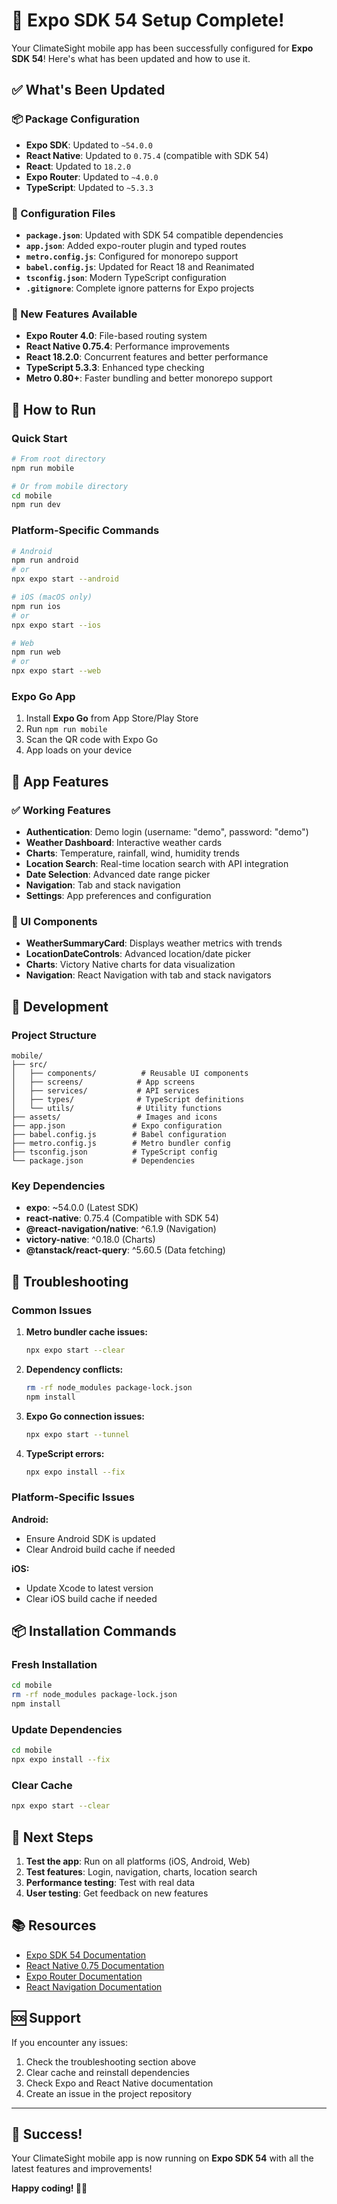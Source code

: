 # 🎉 Expo SDK 54 Setup Complete!

Your ClimateSight mobile app has been successfully configured for **Expo SDK 54**! Here's what has been updated and how to use it.

## ✅ What's Been Updated

### 📦 Package Configuration
- **Expo SDK**: Updated to `~54.0.0`
- **React Native**: Updated to `0.75.4` (compatible with SDK 54)
- **React**: Updated to `18.2.0`
- **Expo Router**: Updated to `~4.0.0`
- **TypeScript**: Updated to `~5.3.3`

### 🔧 Configuration Files
- **`package.json`**: Updated with SDK 54 compatible dependencies
- **`app.json`**: Added expo-router plugin and typed routes
- **`metro.config.js`**: Configured for monorepo support
- **`babel.config.js`**: Updated for React 18 and Reanimated
- **`tsconfig.json`**: Modern TypeScript configuration
- **`.gitignore`**: Complete ignore patterns for Expo projects

### 📱 New Features Available
- **Expo Router 4.0**: File-based routing system
- **React Native 0.75.4**: Performance improvements
- **React 18.2.0**: Concurrent features and better performance
- **TypeScript 5.3.3**: Enhanced type checking
- **Metro 0.80+**: Faster bundling and better monorepo support

## 🚀 How to Run

### Quick Start
```bash
# From root directory
npm run mobile

# Or from mobile directory
cd mobile
npm run dev
```

### Platform-Specific Commands
```bash
# Android
npm run android
# or
npx expo start --android

# iOS (macOS only)
npm run ios
# or
npx expo start --ios

# Web
npm run web
# or
npx expo start --web
```

### Expo Go App
1. Install **Expo Go** from App Store/Play Store
2. Run `npm run mobile`
3. Scan the QR code with Expo Go
4. App loads on your device

## 📱 App Features

### ✅ Working Features
- **Authentication**: Demo login (username: "demo", password: "demo")
- **Weather Dashboard**: Interactive weather cards
- **Charts**: Temperature, rainfall, wind, humidity trends
- **Location Search**: Real-time location search with API integration
- **Date Selection**: Advanced date range picker
- **Navigation**: Tab and stack navigation
- **Settings**: App preferences and configuration

### 🎨 UI Components
- **WeatherSummaryCard**: Displays weather metrics with trends
- **LocationDateControls**: Advanced location/date picker
- **Charts**: Victory Native charts for data visualization
- **Navigation**: React Navigation with tab and stack navigators

## 🔧 Development

### Project Structure
```
mobile/
├── src/
│   ├── components/          # Reusable UI components
│   ├── screens/            # App screens
│   ├── services/           # API services
│   ├── types/              # TypeScript definitions
│   └── utils/              # Utility functions
├── assets/                 # Images and icons
├── app.json               # Expo configuration
├── babel.config.js        # Babel configuration
├── metro.config.js        # Metro bundler config
├── tsconfig.json          # TypeScript config
└── package.json           # Dependencies
```

### Key Dependencies
- **expo**: ~54.0.0 (Latest SDK)
- **react-native**: 0.75.4 (Compatible with SDK 54)
- **@react-navigation/native**: ^6.1.9 (Navigation)
- **victory-native**: ^0.18.0 (Charts)
- **@tanstack/react-query**: ^5.60.5 (Data fetching)

## 🐛 Troubleshooting

### Common Issues

1. **Metro bundler cache issues:**
   ```bash
   npx expo start --clear
   ```

2. **Dependency conflicts:**
   ```bash
   rm -rf node_modules package-lock.json
   npm install
   ```

3. **Expo Go connection issues:**
   ```bash
   npx expo start --tunnel
   ```

4. **TypeScript errors:**
   ```bash
   npx expo install --fix
   ```

### Platform-Specific Issues

**Android:**
- Ensure Android SDK is updated
- Clear Android build cache if needed

**iOS:**
- Update Xcode to latest version
- Clear iOS build cache if needed

## 📦 Installation Commands

### Fresh Installation
```bash
cd mobile
rm -rf node_modules package-lock.json
npm install
```

### Update Dependencies
```bash
cd mobile
npx expo install --fix
```

### Clear Cache
```bash
npx expo start --clear
```

## 🎯 Next Steps

1. **Test the app**: Run on all platforms (iOS, Android, Web)
2. **Test features**: Login, navigation, charts, location search
3. **Performance testing**: Test with real data
4. **User testing**: Get feedback on new features

## 📚 Resources

- [Expo SDK 54 Documentation](https://docs.expo.dev/versions/v54.0.0/)
- [React Native 0.75 Documentation](https://reactnative.dev/docs/0.75/getting-started)
- [Expo Router Documentation](https://expo.github.io/router)
- [React Navigation Documentation](https://reactnavigation.org/)

## 🆘 Support

If you encounter any issues:
1. Check the troubleshooting section above
2. Clear cache and reinstall dependencies
3. Check Expo and React Native documentation
4. Create an issue in the project repository

---

## 🎉 Success!

Your ClimateSight mobile app is now running on **Expo SDK 54** with all the latest features and improvements! 

**Happy coding! 🚀📱**